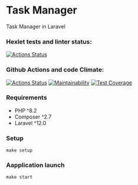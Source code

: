 
# Task Manager

Task Manager  in Laravel 

### Hexlet tests and linter status:
[![Actions Status](https://github.com/artengin/php-project-57/actions/workflows/hexlet-check.yml/badge.svg)](https://github.com/artengin/php-project-57/actions)


### Github Actions and code Climate:
[![Actions Status](https://github.com/artengin/php-project-57/actions/workflows/phpci.yml/badge.svg)](https://github.com/artengin/php-project-57/actions) [![Maintainability](https://api.codeclimate.com/v1/badges/bcf77b10f0c78a903440/maintainability)](https://codeclimate.com/github/artengin/php-project-57/maintainability) [![Test Coverage](https://api.codeclimate.com/v1/badges/bcf77b10f0c78a903440/test_coverage)](https://codeclimate.com/github/artengin/php-project-57/test_coverage)


### Requirements
* PHP ^8.2
* Composer ^2.7
* Laravel ^12.0

### Setup
```
make setup
```

### Aapplication launch
```
make start
```